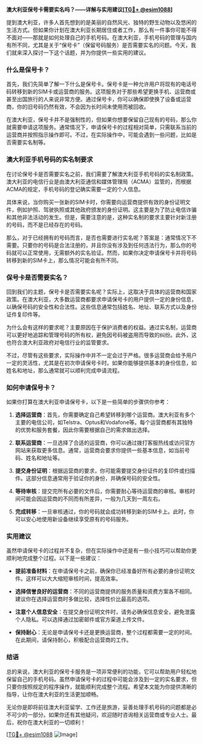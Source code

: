 **澳大利亚保号卡需要实名吗？——详解与实用建议[[TG💪+ @esim1088](https://t.me/s/esim1088)]**

提到澳大利亚，许多人首先想到的是美丽的自然风光、独特的野生动物以及悠闲的生活方式。但如果你计划在澳大利亚长期居住或者工作，那么有一件事你可能不得不面对——那就是如何处理自己的手机号码。在澳大利亚，手机号码的管理与国内有所不同，尤其是关于“保号卡”（保留号码服务）是否需要实名的问题。今天，我们就来深入探讨一下这个话题，并为你提供一些实用的建议。

### 什么是保号卡？

首先，我们先简单了解一下什么是保号卡。保号卡是一种允许用户将现有的电话号码转移到新的SIM卡或运营商的服务。这项服务对于那些希望更换手机、运营商或甚至出国旅行的人来说非常方便。通过保号卡，你可以确保即使换了设备或运营商，你的旧号码仍然有效，不会因为长时间未使用而被回收。

在澳大利亚，保号卡并不是强制性的，但如果你想要保留自己现有的号码，那么你就需要申请这项服务。通常情况下，申请保号卡的过程相对简单，只需联系当前的运营商并按照指示操作即可。不过，在实际操作中，可能会遇到一些问题，比如是否需要实名制等。

### 澳大利亚手机号码的实名制要求

在讨论保号卡是否需要实名之前，我们需要了解澳大利亚手机号码的实名制政策。澳大利亚的电信行业是由澳大利亚通信和媒体管理局（ACMA）监管的，而根据ACMA的规定，手机号码的登记确实需要一定的个人信息。

具体来说，当你购买一张新的SIM卡时，你需要向运营商提供有效的身份证明文件，例如护照、驾驶执照或其他政府颁发的身份证明。这主要是为了防止电信诈骗和其他非法活动的发生。但是，需要注意的是，这种实名制的要求主要针对新注册的号码，而不是已经存在的号码。

那么，对于已经拥有的号码而言，是否也需要进行实名呢？答案是：通常情况下不需要。只要你的号码是合法注册的，并且你没有涉及到任何违法行为，那么你的号码就可以正常使用，无需额外的实名验证。然而，如果你决定申请保号卡并将号码转移到新的SIM卡上，那么情况可能会有所不同。

### 保号卡是否需要实名？

回到我们的主题，保号卡是否需要实名呢？实际上，这取决于具体的运营商和国家政策。在澳大利亚，大多数运营商都要求申请保号卡的用户提供一定的身份信息，以确保号码的安全性和合法性。这些信息通常包括姓名、地址、联系方式以及身份证件复印件等。

为什么会有这样的要求呢？主要原因在于保护消费者的权益。通过实名制，运营商可以更好地追踪和管理号码的所有权，避免因号码被盗用而导致的纠纷。此外，这也符合澳大利亚政府对电信行业的监管要求。

不过，尽管有这些要求，实际操作中并不一定会过于严格。很多运营商会给予用户一定的灵活性，尤其是在初次申请保号卡时。如果你能够提供基本的身份信息，如姓名和地址，那么通常就可以顺利完成申请流程。

### 如何申请保号卡？

如果你打算在澳大利亚申请保号卡，以下是一些简单的步骤供你参考：

1. **选择运营商**：首先，你需要确定自己希望转移到哪个运营商。澳大利亚有多个主要的电信公司，如Telstra、Optus和Vodafone等。每个运营商都有其独特的优势和服务套餐，因此你需要根据自己的需求做出选择。

2. **联系运营商**：一旦选择了合适的运营商，你可以通过拨打客服热线或访问官方网站来获取更多信息。通常，运营商会要求你提供一些基本信息，如当前号码、姓名和地址等。

3. **提交身份证明**：根据运营商的要求，你可能需要提交身份证件的复印件或扫描件。这部分信息通常用于验证你的身份，并确保号码的安全性。

4. **等待审核**：提交完所有必要的文件后，你需要耐心等待运营商的审核。审核时间可能会因运营商的不同而有所差异，一般为几天到一周左右。

5. **完成转移**：一旦审核通过，你的号码就会成功转移到新的SIM卡上。此时，你可以安心地使用新设备继续享受原有的号码服务。

### 实用建议

虽然申请保号卡的过程并不复杂，但在实际操作中还是有一些小技巧可以帮助你更顺利地完成整个过程。以下是一些建议：

- **提前准备材料**：在申请保号卡之前，确保你已经准备好所有必要的身份证明文件。这样可以大大缩短审核时间，提高效率。
  
- **选择信誉良好的运营商**：不同的运营商提供的服务质量和资费方案各不相同。建议你在选择运营商时多做比较，选择性价比最高的选项。

- **注意个人信息安全**：在提交身份证明文件时，请务必确保信息安全，避免泄露个人隐私。可以选择通过加密邮件或官方渠道上传文件。

- **保持耐心**：无论是申请保号卡还是更换运营商，整个过程都需要一定的时间。在此期间，请保持耐心，积极配合运营商的工作。

### 结语

总的来说，澳大利亚的保号卡服务是一项非常便利的功能，它可以帮助用户轻松地保留自己的手机号码。虽然申请保号卡的过程中可能会涉及到一定的实名要求，但只要你按照规定的程序操作，就能顺利完成整个流程。希望本文能为你提供清晰的指导，让你在澳大利亚的生活更加顺畅。

无论你是即将前往澳大利亚留学、工作还是旅游，妥善处理手机号码的问题都是必不可少的一部分。如果你还有其他疑问，欢迎随时咨询相关运营商或专业人士。最后，祝你在澳大利亚的一切顺利！

[[TG💪+ @esim1088](https://t.me/s/esim1088) ![Image](https://i.postimg.cc/4NQfJmqS/Snipaste-2025-05-13-00-14-12.png)]